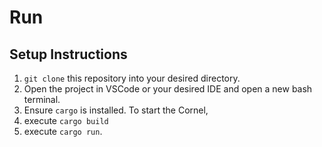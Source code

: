 # Run

## Setup Instructions

1. `git clone` this repository into your desired directory.
2. Open the project in VSCode or your desired IDE and open a new bash terminal.
3. Ensure `cargo` is installed. To start the Cornel, 
4. execute `cargo build`
5. execute `cargo run`.


